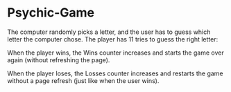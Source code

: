# Psychic-Game

The computer randomly picks a letter, and the user has to guess which letter the computer chose. The player has 11 tries to guess the right letter:

When the player wins, the Wins counter increases and starts the game over again (without refreshing the page).

When the player loses, the Losses counter increases and restarts the game without a page refresh (just like when the user wins).
